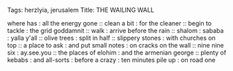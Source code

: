 Tags: herzlyia, jerusalem
Title: THE WAILING WALL
  
where has : all the energy gone :: clean a bit : for the cleaner :: begin to tackle : the grid goddamnit :: walk : arrive before the rain :: shalom : sababa : yalla y'all :: olive trees : split in half :: slippery stones : with churches on top :: a place to ask : and put small notes : on cracks on the wall :: nine nine six : ay.see.you :: the places of elohim : and the armenian george :: plenty of kebabs : and all-sorts : before a crazy : ten minutes pile up : on road one
